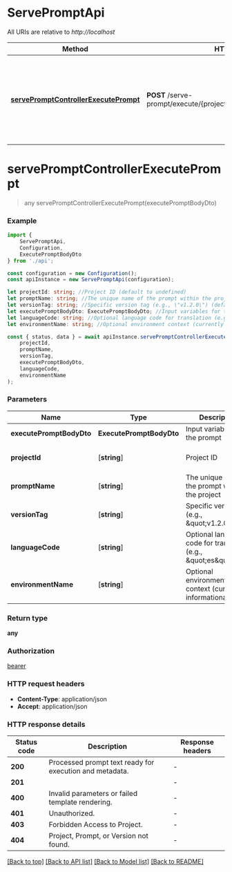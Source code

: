 # ServePromptApi

All URIs are relative to *http://localhost*

|Method | HTTP request | Description|
|------------- | ------------- | -------------|
|[**servePromptControllerExecutePrompt**](#servepromptcontrollerexecuteprompt) | **POST** /serve-prompt/execute/{projectId}/{promptName}/{versionTag} | Assembles and prepares a specific prompt version for execution with provided variables|

# **servePromptControllerExecutePrompt**
> any servePromptControllerExecutePrompt(executePromptBodyDto)


### Example

```typescript
import {
    ServePromptApi,
    Configuration,
    ExecutePromptBodyDto
} from './api';

const configuration = new Configuration();
const apiInstance = new ServePromptApi(configuration);

let projectId: string; //Project ID (default to undefined)
let promptName: string; //The unique name of the prompt within the project (default to undefined)
let versionTag: string; //Specific version tag (e.g., \"v1.2.0\") (default to undefined)
let executePromptBodyDto: ExecutePromptBodyDto; //Input variables for the prompt
let languageCode: string; //Optional language code for translation (e.g., \"es\") (optional) (default to undefined)
let environmentName: string; //Optional environment context (currently informational) (optional) (default to undefined)

const { status, data } = await apiInstance.servePromptControllerExecutePrompt(
    projectId,
    promptName,
    versionTag,
    executePromptBodyDto,
    languageCode,
    environmentName
);
```

### Parameters

|Name | Type | Description  | Notes|
|------------- | ------------- | ------------- | -------------|
| **executePromptBodyDto** | **ExecutePromptBodyDto**| Input variables for the prompt | |
| **projectId** | [**string**] | Project ID | defaults to undefined|
| **promptName** | [**string**] | The unique name of the prompt within the project | defaults to undefined|
| **versionTag** | [**string**] | Specific version tag (e.g., \&quot;v1.2.0\&quot;) | defaults to undefined|
| **languageCode** | [**string**] | Optional language code for translation (e.g., \&quot;es\&quot;) | (optional) defaults to undefined|
| **environmentName** | [**string**] | Optional environment context (currently informational) | (optional) defaults to undefined|


### Return type

**any**

### Authorization

[bearer](../README.md#bearer)

### HTTP request headers

 - **Content-Type**: application/json
 - **Accept**: application/json


### HTTP response details
| Status code | Description | Response headers |
|-------------|-------------|------------------|
|**200** | Processed prompt text ready for execution and metadata. |  -  |
|**201** |  |  -  |
|**400** | Invalid parameters or failed template rendering. |  -  |
|**401** | Unauthorized. |  -  |
|**403** | Forbidden Access to Project. |  -  |
|**404** | Project, Prompt, or Version not found. |  -  |

[[Back to top]](#) [[Back to API list]](../README.md#documentation-for-api-endpoints) [[Back to Model list]](../README.md#documentation-for-models) [[Back to README]](../README.md)

